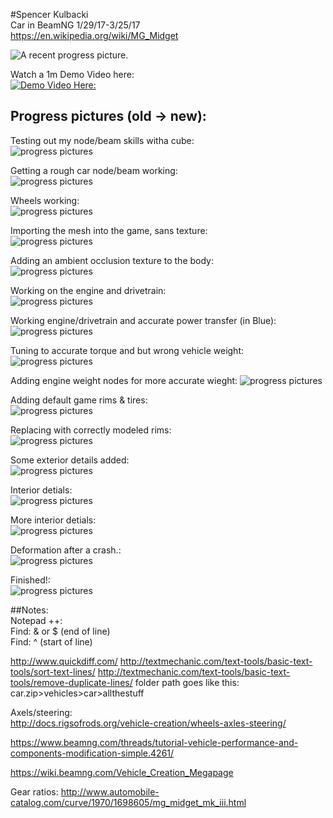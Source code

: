 #Spencer Kulbacki  
Car in BeamNG 1/29/17-3/25/17  
https://en.wikipedia.org/wiki/MG_Midget  

![A recent progress picture.](https://github.com/akaStanley/BeamNG_Car/blob/master/Pictures/Progress%20Pics/rHeader.PNG)  

Watch a 1m Demo Video here:  
[![Demo Video Here:](https://github.com/akaStanley/BeamNG_Car/blob/master/Pictures/Progress%20Pics/videoThumb.png)](https://youtu.be/WbfcNteB2eI)  

## Progress pictures (old -> new):
Testing out my node/beam skills witha cube:  
![progress pictures](https://github.com/akaStanley/BeamNG_Car/blob/master/Pictures/Progress%20Pics/cube%201%20working.PNG)

Getting a rough car node/beam working:  
![progress pictures](https://github.com/akaStanley/BeamNG_Car/blob/master/Pictures/Progress%20Pics/Car%20body%20kinda%20working.PNG)

Wheels working:  
![progress pictures](https://github.com/akaStanley/BeamNG_Car/blob/master/Pictures/Progress%20Pics/wheels%20working.PNG)

Importing the mesh into the game, sans texture:  
![progress pictures](https://github.com/akaStanley/BeamNG_Car/blob/master/Pictures/Progress%20Pics/No%20Texture.PNG)

Adding an ambient occlusion texture to the body:  
![progress pictures](https://github.com/akaStanley/BeamNG_Car/blob/master/Pictures/Progress%20Pics/Texture%20working.PNG)

Working on the engine and drivetrain:  
![progress pictures](https://github.com/akaStanley/BeamNG_Car/blob/master/Pictures/Progress%20Pics/engine%20almost%20working.PNG)

Working engine/drivetrain and accurate power transfer (in Blue):  
![progress pictures](https://github.com/akaStanley/BeamNG_Car/blob/master/Pictures/Progress%20Pics/engine%20working.PNG)

Tuning to accurate torque and but wrong vehicle weight:  
![progress pictures](https://github.com/akaStanley/BeamNG_Car/blob/master/Pictures/Progress%20Pics/engine&wieght.PNG)

Adding engine weight nodes for more accurate wieght:
![progress pictures](https://github.com/akaStanley/BeamNG_Car/blob/master/Pictures/Progress%20Pics/correctWeight.PNG)

Adding default game rims & tires:  
![progress pictures](https://github.com/akaStanley/BeamNG_Car/blob/master/Pictures/Progress%20Pics/Tires%20working.PNG)

Replacing with correctly modeled rims:  
![progress pictures](https://github.com/akaStanley/BeamNG_Car/blob/master/Pictures/Progress%20Pics/Rims%20added.PNG)

Some exterior details added:  
![progress pictures](https://github.com/akaStanley/BeamNG_Car/blob/master/Pictures/Progress%20Pics/exterior%20details.PNG)

Interior detials:  
![progress pictures](https://github.com/akaStanley/BeamNG_Car/blob/master/Pictures/Progress%20Pics/Interior%20Details.PNG)

More interior detials:  
![progress pictures](https://github.com/akaStanley/BeamNG_Car/blob/master/Pictures/Progress%20Pics/interior.PNG)

Deformation after a crash.:  
![progress pictures](https://github.com/akaStanley/BeamNG_Car/blob/master/Pictures/Progress%20Pics/crashed_detail.PNG)

Finished!:  
![progress pictures](https://github.com/akaStanley/BeamNG_Car/blob/master/Pictures/Progress%20Pics/final.PNG)


##Notes:  
Notepad ++:  
Find: & or $ (end of line)  
Find: ^ (start of line) 

http://www.quickdiff.com/
http://textmechanic.com/text-tools/basic-text-tools/sort-text-lines/
http://textmechanic.com/text-tools/basic-text-tools/remove-duplicate-lines/
folder path goes like this:   
car.zip>vehicles>car>allthestuff  

Axels/steering:  
http://docs.rigsofrods.org/vehicle-creation/wheels-axles-steering/

https://www.beamng.com/threads/tutorial-vehicle-performance-and-components-modification-simple.4261/

https://wiki.beamng.com/Vehicle_Creation_Megapage

Gear ratios: 
http://www.automobile-catalog.com/curve/1970/1698605/mg_midget_mk_iii.html
